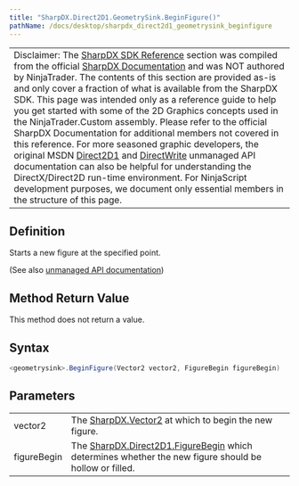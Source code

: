 ```yaml
---
title: "SharpDX.Direct2D1.GeometrySink.BeginFigure()"
pathName: /docs/desktop/sharpdx_direct2d1_geometrysink_beginfigure
---
```


|  |
| --- |
| Disclaimer: The [SharpDX SDK Reference](/docs/desktop/sharpdx_sdk_reference) section was compiled from the official [SharpDX Documentation](http://sharpdx.org/) and was NOT authored by NinjaTrader.  The contents of this section are provided as-is and only cover a fraction of what is available from the SharpDX SDK.  This page was intended only as a reference guide to help you get started with some of the 2D Graphics concepts used in the NinjaTrader.Custom assembly.  Please refer to the official SharpDX Documentation for additional members not covered in this reference.  For more seasoned graphic developers, the original MSDN [Direct2D1](https://msdn.microsoft.com/en-us/library/windows/desktop/dd370990.aspx) and [DirectWrite](https://msdn.microsoft.com/en-us/library/windows/desktop/dd368038.aspx) unmanaged API documentation can also be helpful for understanding the DirectX/Direct2D run-time environment. For NinjaScript development purposes, we document only essential members in the structure of this page. |

## Definition

Starts a new figure at the specified point.

(See also [unmanaged API documentation](https://msdn.microsoft.com/en-us/library/dd316929.aspx))

## Method Return Value

This method does not return a value.

## Syntax

```csharp
<geometrysink>.BeginFigure(Vector2 vector2, FigureBegin figureBegin)
```

## Parameters

|  |  |
| --- | --- |
| vector2 | The [SharpDX.Vector2](/docs/desktop/sharpdx_vector2) at which to begin the new figure. |
| figureBegin | The [SharpDX.Direct2D1.FigureBegin](/docs/desktop/sharpdx_direct2d1_figurebegin) which determines whether the new figure should be hollow or filled. |
